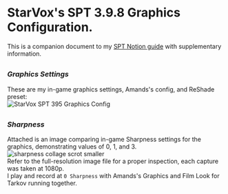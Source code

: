 # StarVox's SPT 3.9.8 Graphics Configuration.  
This is a companion document to my [SPT Notion guide](https://shorturl.at/YkjIY) with supplementary information.  

##

### *Graphics Settings*  
These are my in-game graphics settings, Amands's config, and ReShade preset:  
![StarVox SPT 395 Graphics Config](https://github.com/user-attachments/assets/6a246d4e-0c4f-4c81-b039-2d8898ca16cf)

##

### *Sharpness*  
Attached is an image comparing in-game Sharpness settings for the graphics, demonstrating values of 0, 1, and 3.
![sharpness collage scrot smaller](https://github.com/user-attachments/assets/feab7764-0381-4364-84fa-55a23779e3d5)  
Refer to the full-resolution image file for a proper inspection, each capture was taken at 1080p.  
I play and record at `0 Sharpness` with Amands's Graphics and Film Look for Tarkov running together.  

##



